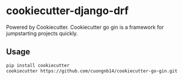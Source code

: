 # cookiecutter-django-drf

Powered by Cookiecutter. Cookiecutter go gin is a framework for jumpstarting projects quickly.

## Usage

```sh
pip install cookiecutter
cookiecutter https://github.com/cuongnb14/cookiecutter-go-gin.git
```

